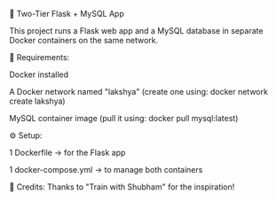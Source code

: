 🐳 Two-Tier Flask + MySQL App

This project runs a Flask web app and a MySQL database in separate Docker containers on the same network.

🧩 Requirements:

Docker installed

A Docker network named "lakshya"
(create one using: docker network create lakshya)

MySQL container image
(pull it using: docker pull mysql:latest)

⚙️ Setup:

1 Dockerfile → for the Flask app

1 docker-compose.yml → to manage both containers

🙌 Credits:
Thanks to "Train with Shubham" for the inspiration!

